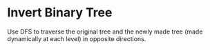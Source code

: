 # Invert Binary Tree

Use DFS to traverse the original tree and the newly made tree (made dynamically at each level) in opposite directions. 